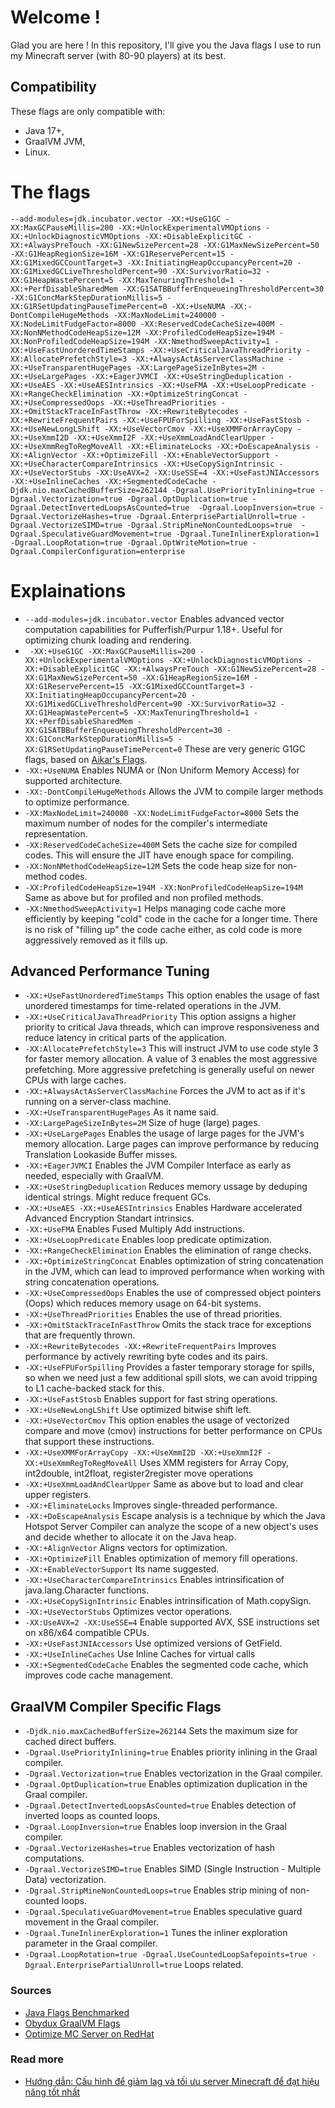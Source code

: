 # Welcome !
Glad you are here ! In this repository, I'll give you the Java flags I use to run my Minecraft server (with 80-90 players) at its best.
## Compatibility
These flags are only compatible with:
- Java 17+,
- GraalVM JVM,
- Linux.
# The flags

`--add-modules=jdk.incubator.vector -XX:+UseG1GC -XX:MaxGCPauseMillis=200 -XX:+UnlockExperimentalVMOptions -XX:+UnlockDiagnosticVMOptions -XX:+DisableExplicitGC -XX:+AlwaysPreTouch -XX:G1NewSizePercent=28 -XX:G1MaxNewSizePercent=50 -XX:G1HeapRegionSize=16M -XX:G1ReservePercent=15 -XX:G1MixedGCCountTarget=3 -XX:InitiatingHeapOccupancyPercent=20 -XX:G1MixedGCLiveThresholdPercent=90 -XX:SurvivorRatio=32 -XX:G1HeapWastePercent=5 -XX:MaxTenuringThreshold=1 -XX:+PerfDisableSharedMem -XX:G1SATBBufferEnqueueingThresholdPercent=30 -XX:G1ConcMarkStepDurationMillis=5 -XX:G1RSetUpdatingPauseTimePercent=0 -XX:+UseNUMA -XX:-DontCompileHugeMethods -XX:MaxNodeLimit=240000 -XX:NodeLimitFudgeFactor=8000 -XX:ReservedCodeCacheSize=400M -XX:NonNMethodCodeHeapSize=12M -XX:ProfiledCodeHeapSize=194M -XX:NonProfiledCodeHeapSize=194M -XX:NmethodSweepActivity=1 -XX:+UseFastUnorderedTimeStamps -XX:+UseCriticalJavaThreadPriority -XX:AllocatePrefetchStyle=3 -XX:+AlwaysActAsServerClassMachine -XX:+UseTransparentHugePages -XX:LargePageSizeInBytes=2M -XX:+UseLargePages -XX:+EagerJVMCI -XX:+UseStringDeduplication -XX:+UseAES -XX:+UseAESIntrinsics -XX:+UseFMA -XX:+UseLoopPredicate -XX:+RangeCheckElimination -XX:+OptimizeStringConcat -XX:+UseCompressedOops -XX:+UseThreadPriorities -XX:+OmitStackTraceInFastThrow -XX:+RewriteBytecodes -XX:+RewriteFrequentPairs -XX:+UseFPUForSpilling -XX:+UseFastStosb -XX:+UseNewLongLShift -XX:+UseVectorCmov -XX:+UseXMMForArrayCopy -XX:+UseXmmI2D -XX:+UseXmmI2F -XX:+UseXmmLoadAndClearUpper -XX:+UseXmmRegToRegMoveAll -XX:+EliminateLocks -XX:+DoEscapeAnalysis -XX:+AlignVector -XX:+OptimizeFill -XX:+EnableVectorSupport -XX:+UseCharacterCompareIntrinsics -XX:+UseCopySignIntrinsic -XX:+UseVectorStubs -XX:UseAVX=2 -XX:UseSSE=4 -XX:+UseFastJNIAccessors -XX:+UseInlineCaches -XX:+SegmentedCodeCache -Djdk.nio.maxCachedBufferSize=262144 -Dgraal.UsePriorityInlining=true -Dgraal.Vectorization=true -Dgraal.OptDuplication=true -Dgraal.DetectInvertedLoopsAsCounted=true  -Dgraal.LoopInversion=true -Dgraal.VectorizeHashes=true -Dgraal.EnterprisePartialUnroll=true -Dgraal.VectorizeSIMD=true -Dgraal.StripMineNonCountedLoops=true  -Dgraal.SpeculativeGuardMovement=true -Dgraal.TuneInlinerExploration=1 -Dgraal.LoopRotation=true -Dgraal.OptWriteMotion=true -Dgraal.CompilerConfiguration=enterprise
`

# Explainations
- `--add-modules=jdk.incubator.vector` Enables advanced vector computation capabilities for Pufferfish/Purpur 1.18+. Useful for optimizing chunk loading and rendering.
- ` -XX:+UseG1GC -XX:MaxGCPauseMillis=200 -XX:+UnlockExperimentalVMOptions -XX:+UnlockDiagnosticVMOptions -XX:+DisableExplicitGC -XX:+AlwaysPreTouch -XX:G1NewSizePercent=28 -XX:G1MaxNewSizePercent=50 -XX:G1HeapRegionSize=16M -XX:G1ReservePercent=15 -XX:G1MixedGCCountTarget=3 -XX:InitiatingHeapOccupancyPercent=20 -XX:G1MixedGCLiveThresholdPercent=90 -XX:SurvivorRatio=32 -XX:G1HeapWastePercent=5 -XX:MaxTenuringThreshold=1 -XX:+PerfDisableSharedMem -XX:G1SATBBufferEnqueueingThresholdPercent=30 -XX:G1ConcMarkStepDurationMillis=5 -XX:G1RSetUpdatingPauseTimePercent=0` These are very generic G1GC flags, based on [Aikar's Flags](https://aikar.co/2018/07/02/tuning-the-jvm-g1gc-garbage-collector-flags-for-minecraft/).
- `-XX:+UseNUMA` Enables NUMA or (Non Uniform Memory Access) for supported architecture.
- `-XX:-DontCompileHugeMethods` Allows the JVM to compile larger methods to optimize performance.
- `-XX:MaxNodeLimit=240000 -XX:NodeLimitFudgeFactor=8000` Sets the maximum number of nodes for the compiler's intermediate representation.
- `-XX:ReservedCodeCacheSize=400M` Sets the cache size for compiled codes. This will ensure the JIT have enough space for compiling.
- `-XX:NonNMethodCodeHeapSize=12M` Sets the code heap size for non-method codes.
- `-XX:ProfiledCodeHeapSize=194M -XX:NonProfiledCodeHeapSize=194M` Same as above but for profiled and non profiled methods.
- `-XX:NmethodSweepActivity=1` Helps managing code cache more efficiently by keeping "cold" code in the cache for a longer time. There is no risk of "filling up" the code cache either, as cold code is more aggressively removed as it fills up.
## Advanced Performance Tuning
- `-XX:+UseFastUnorderedTimeStamps` This option enables the usage of fast unordered timestamps for time-related operations in the JVM.
- `-XX:+UseCriticalJavaThreadPriority` This option assigns a higher priority to critical Java threads, which can improve responsiveness and reduce latency in critical parts of the application.
- `-XX:AllocatePrefetchStyle=3` This will instruct JVM to use code style 3 for faster memory allocation. A value of 3 enables the most aggressive prefetching. More aggressive prefetching is generally useful on newer CPUs with large caches.
- `-XX:+AlwaysActAsServerClassMachine` Forces the JVM to act as if it's running on a server-class machine.
- `-XX:+UseTransparentHugePages` As it name said.
- `-XX:LargePageSizeInBytes=2M` Size of huge (large) pages.
- `-XX:+UseLargePages` Enables the usage of large pages for the JVM's memory allocation. Large pages can improve performance by reducing Translation Lookaside Buffer misses.
- `-XX:+EagerJVMCI` Enables the JVM Compiler Interface as early as needed, especially with GraalVM.
- `-XX:+UseStringDeduplication` Reduces memory ussage by deduping identical strings. Might reduce frequent GCs.
- `-XX:+UseAES -XX:+UseAESIntrinsics` Enables Hardware accelerated Advanced Encryption Standart intrinsics.
- `-XX:+UseFMA` Enables Fused Multiply Add instructions.
- `-XX:+UseLoopPredicate` Enables loop predicate optimization.
- `-XX:+RangeCheckElimination` Enables the elimination of range checks.
- `-XX:+OptimizeStringConcat` Enables optimization of string concatenation in the JVM, which can lead to improved performance when working with string concatenation operations.
- `-XX:+UseCompressedOops` Enables the use of compressed object pointers (Oops) which reduces memory usage on 64-bit systems.
- `-XX:+UseThreadPriorities` Enables the use of thread priorities.
- `-XX:+OmitStackTraceInFastThrow` Omits the stack trace for exceptions that are frequently thrown.
- `-XX:+RewriteBytecodes -XX:+RewriteFrequentPairs` Improves performance by actively rewriting byte codes and its pairs.
- `-XX:+UseFPUForSpilling` Provides a faster temporary storage for spills, so when we need just a few additional spill slots, we can avoid tripping to L1 cache-backed stack for this.
- `-XX:+UseFastStosb` Enables support for fast string operations.
- `-XX:+UseNewLongLShift` Use optimized bitwise shift left.
- `-XX:+UseVectorCmov` This option enables the usage of vectorized compare and move (cmov) instructions for better performance on CPUs that support these instructions.
- `-XX:+UseXMMForArrayCopy -XX:+UseXmmI2D -XX:+UseXmmI2F -XX:+UseXmmRegToRegMoveAll` Uses XMM registers for Array Copy, int2double, int2float, register2register move operations
- `-XX:+UseXmmLoadAndClearUpper` Same as above but to load and clear upper registers.
- `-XX:+EliminateLocks` Improves single-threaded performance.
- `-XX:+DoEscapeAnalysis` Escape analysis is a technique by which the Java Hotspot Server Compiler can analyze the scope of a new object's uses and decide whether to allocate it on the Java heap.
- `-XX:+AlignVector` Aligns vectors for optimization.
- `-XX:+OptimizeFill` Enables optimization of memory fill operations.
- `-XX:+EnableVectorSupport` Its name suggested.
- `-XX:+UseCharacterCompareIntrinsics` Enables intrinsification of java.lang.Character functions.
- `-XX:+UseCopySignIntrinsic` Enables intrinsification of Math.copySign.
- `-XX:+UseVectorStubs` Optimizes vector operations.
- `-XX:UseAVX=2 -XX:UseSSE=4` Enable supported AVX, SSE instructions set on x86/x64 compatible CPUs.
- `-XX:+UseFastJNIAccessors` Use optimized versions of GetField.
- `-XX:+UseInlineCaches` Use Inline Caches for virtual calls
- `-XX:+SegmentedCodeCache` Enables the segmented code cache, which improves code cache management.
## GraalVM Compiler Specific Flags
- `-Djdk.nio.maxCachedBufferSize=262144` Sets the maximum size for cached direct buffers.
- `-Dgraal.UsePriorityInlining=true` Enables priority inlining in the Graal compiler.
- `-Dgraal.Vectorization=true` Enables vectorization in the Graal compiler.
- `-Dgraal.OptDuplication=true` Enables optimization duplication in the Graal compiler.
- `-Dgraal.DetectInvertedLoopsAsCounted=true` Enables detection of inverted loops as counted loops.
- `-Dgraal.LoopInversion=true` Enables loop inversion in the Graal compiler.
- `-Dgraal.VectorizeHashes=true` Enables vectorization of hash computations.
- `-Dgraal.VectorizeSIMD=true` Enables SIMD (Single Instruction - Multiple Data) vectorization.
- `-Dgraal.StripMineNonCountedLoops=true` Enables strip mining of non-counted loops.
- `-Dgraal.SpeculativeGuardMovement=true` Enables speculative guard movement in the Graal compiler.
- `-Dgraal.TuneInlinerExploration=1` Tunes the inliner exploration parameter in the Graal compiler.
- `-Dgraal.LoopRotation=true -Dgraal.UseCountedLoopSafepoints=true -Dgraal.EnterprisePartialUnroll=true` Loops related.

### Sources
- [Java Flags Benchmarked](https://github.com/brucethemoose/Minecraft-Performance-Flags-Benchmarks)
- [Obydux GraalVM Flags](https://github.com/Obydux/Minecraft-GraalVM-Flags/)
- [Optimize MC Server on RedHat](https://www.redhat.com/en/blog/optimizing-rhel-8-run-java-implementation-minecraft-server)
### Read more
- [Hướng dẫn: Cấu hình để giảm lag và tối ưu server Minecraft để đạt hiệu năng tốt nhất](https://minecraftvn.net/cau-hinh-de-giam-lag-va-toi-uu-server-minecraft-de-dat-hieu-nang-tot-nhat.t46151/)
